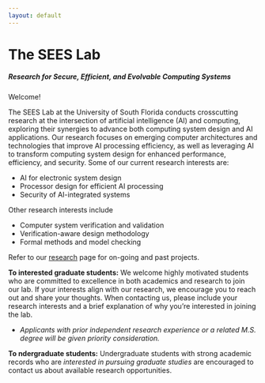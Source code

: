 ```yaml
---
layout: default
---
```


# The SEES Lab

##### Research for Secure, Efficient, and Evolvable Computing Systems

Welcome!
        
The SEES Lab at the University of South Florida conducts crosscutting research at the intersection of artificial intelligence (AI) and computing, exploring their synergies to advance both computing system design and AI applications. Our research focuses on emerging computer architectures and technologies that improve AI processing efficiency, as well as leveraging AI to transform computing system design for enhanced performance, efficiency, and security. Some of our current research interests are:
  - AI for electronic system design
  - Processor design for efficient AI processing
  - Security of AI-integrated systems
        
        
Other research interests include
  - Computer system verification and validation
  - Verification-aware design methodology
  - Formal methods and model checking</li>

Refer to our [research](https://sees-usf.github.io/research) page for on-going and past projects.

**To interested graduate students:** We welcome highly motivated students who are committed to excellence in both academics and research to join our lab. If your interests align with our research, we encourage you to reach out and share your thoughts. When contacting us, please include your research interests and a brief explanation of why you’re interested in joining the lab.   
  - *Applicants with prior independent research experience or a related M.S. degree will be given priority consideration.*

**To ndergraduate students:** Undergraduate students with strong academic records who are *interested in pursuing graduate studies* are  encouraged to contact us about available research opportunities.
